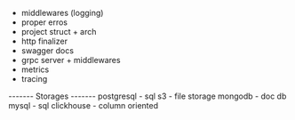 - middlewares (logging)
- proper erros
- project struct + arch
- http finalizer
- swagger docs
- grpc server + middlewares 
- metrics
- tracing

------- Storages -------
postgresql - sql 
s3 - file storage
mongodb - doc db
mysql - sql
clickhouse - column oriented
